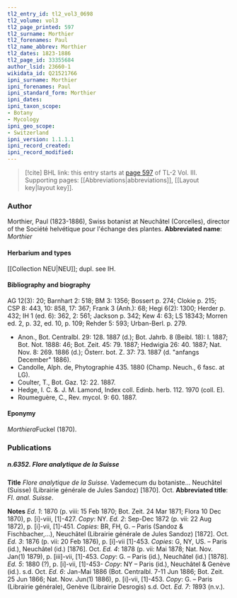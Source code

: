 ```yaml
---
tl2_entry_id: tl2_vol3_0698
tl2_volume: vol3
tl2_page_printed: 597
tl2_surname: Morthier
tl2_forenames: Paul
tl2_name_abbrev: Morthier
tl2_dates: 1823-1886
tl2_page_id: 33355684
author_lsid: 23660-1
wikidata_id: Q21521766
ipni_surname: Morthier
ipni_forenames: Paul
ipni_standard_form: Morthier
ipni_dates: 
ipni_taxon_scope: 
- Botany
- Mycology
ipni_geo_scope: 
- Switzerland
ipni_version: 1.1.1.1
ipni_record_created: 
ipni_record_modified:
---
```



> [!cite] BHL link: this entry starts at [page 597](https://www.biodiversitylibrary.org/page/33355684) of TL-2 Vol. III.
> Supporting pages: [[Abbreviations|abbreviations]], [[Layout key|layout key]].

### Author

Morthier, Paul (1823-1886), Swiss botanist at Neuchâtel (Corcelles), director of the Société helvétique pour l'échange des plantes. 
**Abbreviated name**: *Morthier*

#### Herbarium and types

[[Collection NEU|NEU]]; dupl. see IH.

#### Bibliography and biography

AG 12(3): 20; Barnhart 2: 518; BM 3: 1356; Bossert p. 274; Clokie p. 215; CSP 8: 443, 10: 858, 17: 367; Frank 3 (Anh.): 68; Hegi 6(2): 1300; Herder p. 432; IH 1 (ed. 6): 362, 2: 561; Jackson p. 342; Kew 4: 63; LS 18343; Morren ed. 2, p. 32, ed. 10, p. 109; Rehder 5: 593; Urban-Berl. p. 279.
- Anon., Bot. Centralbl. 29: 128. 1887 (d.); Bot. Jahrb. 8 (Beibl. 18): I. 1887; Bot. Not. 1888: 46; Bot. Zeit. 45: 79. 1887; Hedwigia 26: 40. 1887; Nat. Nov. 8: 269. 1886 (d.); Österr. bot. Z. 37: 73. 1887 (d. "anfangs December" 1886).
- Candolle, Alph. de, Phytographie 435. 1880 (Champ. Neuch., 6 fasc. at LG).
- Coulter, T., Bot. Gaz. 12: 22. 1887.
- Hedge, I. C. &. J. M. Lamond, Index coll. Edinb. herb. 112. 1970 (coll. E).
- Roumeguère, C., Rev. mycol. 9: 60. 1887.

#### Eponymy

*Morthiera*Fuckel (1870).

### Publications

##### n.6352. Flore analytique de la Suisse

**Title**
*Flore analytique de la Suisse*. Vademecum du botaniste... Neuchâtel (Suisse) (Librairie générale de Jules Sandoz) \[1870\]. Oct.
**Abbreviated title**: *Fl. anal. Suisse*.

**Notes**
*Ed. 1*: 1870 (p. viii: 15 Feb 1870; Bot. Zeit. 24 Mar 1871; Flora 10 Dec 1870), p. \[i\]-viii, \[1\]-427. *Copy*: NY.
*Ed. 2*: Sep-Dec 1872 (p. vii: 22 Aug 1872), p. \[i\]-vii, \[1\]-451. *Copies*: BR, FH, G. – Paris (Sandoz & Fischbacher,...), Neuchâtel (Librairie générale de Jules Sandoz) \[1872\]. Oct.
*Ed. 3*: 1876 (p. vii: 20 Feb 1876), p. \[i\]-vii \[1\]-453. *Copies*: G, NY, US. – Paris (id.), Neuchâtel (id.) \[1876\]. Oct.
*Ed. 4*: 1878 (p. vii: Mai 1878; Nat. Nov. Jan(1) 1879), p. \[iii\]-vii, \[1\]-453. *Copy*: G. – Paris (id.), Neuchâtel (id.) \[1878\].
*Ed. 5*: 1880 (?), p. \[i\]-vii, \[1\]-453- *Copy*: NY – Paris (id.), Neuchâtel & Genève (id.). s.d. Oct.
*Ed. 6*: Jan-Mai 1886 (Bot. Centralbl. 7-11 Jun 1886; Bot. Zeit. 25 Jun 1866; Nat. Nov. Jun(1) 1886), p. \[i\]-vii, \[1\]-453. *Copy*: G. – Paris (Librairie générale), Genève (Librairie Desrogis) s.d. Oct.
*Ed. 7*: *1*893 (n.v.).

